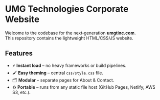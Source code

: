 
# UMG Technologies Corporate Website

Welcome to the codebase for the next‑generation **umgtinc.com**.  
This repository contains the lightweight HTML/CSS/JS website.

## Features
- ⚡ **Instant load** – no heavy frameworks or build pipelines.
- 🖌️ **Easy theming** – central `css/style.css` file.
- 🗂️ **Modular** – separate pages for About & Contact.
- ♻️ **Portable** – runs from any static file host (GitHub Pages, Netlify, AWS S3, etc.).
